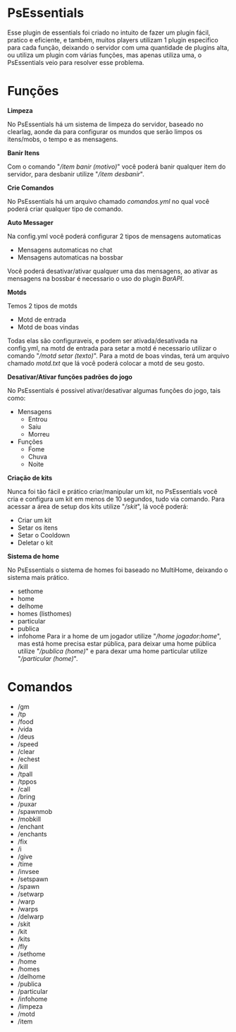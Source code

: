 # PsEssentials
Esse plugin de essentials foi criado no intuito de fazer um plugin fácil, pratico e eficiente, e também, muitos players utilizam 1 plugin
especifico para cada função, deixando o servidor com uma quantidade de plugins alta, ou utiliza um plugin com várias funções, mas apenas utiliza uma,
o PsEssentials veio para resolver esse problema.
 
# Funções

**Limpeza**  

No PsEssentials há um sistema de limpeza do servidor, baseado no clearlag, aonde da para configurar os mundos que serão limpos os itens/mobs,
o tempo e as mensagens.

**Banir Itens**  

Com o comando "*/item banir (motivo)*" você poderá banir qualquer item do servidor, para desbanir utilize "*/item desbanir*".

**Crie Comandos**  

No PsEssentials há um arquivo chamado *comandos.yml* no qual você poderá criar qualquer tipo de comando.

**Auto Messager**  

Na config.yml você poderá configurar 2 tipos de mensagens automaticas 

- Mensagens automaticas no chat
- Mensagens automaticas na bossbar

Você poderá desativar/ativar qualquer uma das mensagens, ao ativar as mensagens na bossbar é necessario o uso do plugin *BarAPI*.

**Motds**  

Temos 2 tipos de motds

- Motd de entrada
- Motd de boas vindas

Todas elas são configuraveis, e podem ser ativada/desativada na config.yml, na motd de entrada para setar a motd é necessario utilizar
o comando "*/motd setar (texto)*". Para a motd de boas vindas, terá um arquivo chamado *motd.txt* que lá você poderá colocar a motd de seu gosto.

**Desativar/Ativar funções padrões do jogo**

No PsEssentials é possivel ativar/desativar algumas funções do jogo, tais como:  

- Mensagens
    - Entrou
    - Saiu
    - Morreu
- Funções
    - Fome
    - Chuva 
    - Noite 
    
**Criação de kits**  

Nunca foi tão fácil e prático criar/manipular um kit, no PsEssentials você cria e configura um kit em menos de 10 segundos, tudo via comando. Para acessar a área de setup dos kits utilize "*/skit*", lá você poderá:

- Criar um kit
- Setar os itens
- Setar o Cooldown
- Deletar o kit

**Sistema de home**  

No PsEssentials o sistema de homes foi baseado no MultiHome, deixando o sistema mais prático.

- sethome
- home
- delhome
- homes (listhomes)
- particular
- publica
- infohome
Para ir a home de um jogador utilize "*/home jogador:home*", mas está home precisa estar pública, para deixar uma home pública utilize
"*/publica (home)*" e para dexar uma home particular utilize "*/particular (home)*".
# Comandos

 - /gm
 - /tp
 - /food
 - /vida
 - /deus
 - /speed
 - /clear
 - /echest
 - /kill
 - /tpall
 - /tppos
 - /call
 - /bring
 - /puxar
 - /spawnmob
 - /mobkill
 - /enchant
 - /enchants
 - /fix
 - /i
 - /give
 - /time
 - /invsee
 - /setspawn
 - /spawn
 - /setwarp
 - /warp
 - /warps
 - /delwarp
 - /skit
 - /kit
 - /kits
 - /fly
 - /sethome
 - /home
 - /homes
 - /delhome
 - /publica
 - /particular
 - /infohome
 - /limpeza
 - /motd
 - /item



